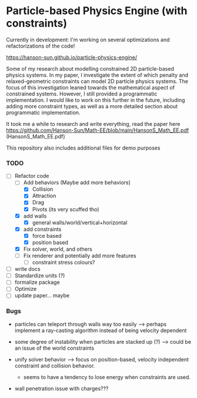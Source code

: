 # Particle-based Physics Engine (with constraints)

Currently in development: I'm working on several optimizations and refactorizations of the code!

https://hanson-sun.github.io/particle-physics-engine/

Some of my research about modelling constrained 2D particle-based physics systems. In my paper, I investigate the extent of which penalty and relaxed-geometric constraints can model 2D particle physics systems. The focus of this investigation leaned towards the mathematical aspect of constrained systems. However, I still provided a programmatic implementation. I would like to work on this further in the future, including adding more constraint types, as well as a more detailed section about programmatic implementation.

It took me a while to research and write everything, read the paper here https://github.com/Hanson-Sun/Math-EE/blob/main/HansonS_Math_EE.pdf (HansonS_Math_EE.pdf)

This repository also includes additional files for demo purposes


### TODO
- [ ] Refactor code
  - [ ] Add behaviors (Maybe add more behaviors)
    - [x] Collision 
    - [x] Attraction
    - [x] Drag
    - [x] Pivots (its very scuffed tho)
  - [x] add walls
    - [x] general walls/world/vertical+horizontal
  - [x] add constraints
    - [x] force based
    - [x] position based
  - [x] Fix solver, world, and others
  - [ ] Fix renderer and potentially add more features
    - [ ] constraint stress colours? 
- [ ] write docs
- [ ] Standardize units (?) 
- [ ] formalize package
- [ ] Optimize
- [ ] update paper... maybe

### Bugs
- particles can teleport through walls way too easily --> perhaps implement a ray-casting algorithm instead of being velocity dependent
- some degree of instability when particles are stacked up (?) --> could be an issue of the world constraints
- unify solver behavior --> focus on position-based, velocity independent constraint and collision behavior.
  - seems to have a tendency to lose energy when constraints are used.

- wall penetration issue with charges???